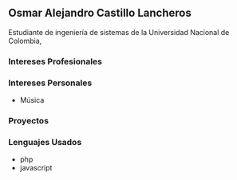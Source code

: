 ## Osmar Alejandro Castillo Lancheros

Estudiante de ingeniería de sistemas de la Universidad Nacional de Colombia,

### Intereses Profesionales

### Intereses Personales
- Música

### Proyectos



### Lenguajes Usados

- php
- javascript
